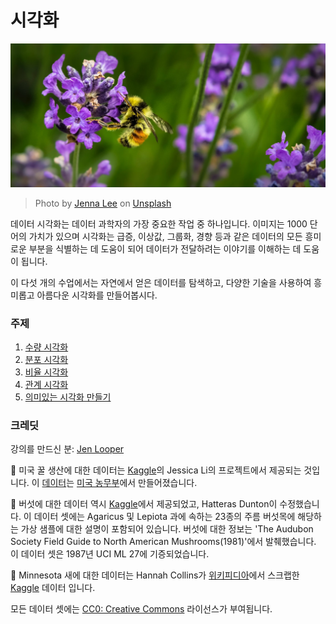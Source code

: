 # 시각화

![라벤더 꽃 위의 꿀벌](../images/bee.jpg)
> Photo by <a href="https://unsplash.com/@jenna2980?utm_source=unsplash&utm_medium=referral&utm_content=creditCopyText">Jenna Lee</a> on <a href="https://unsplash.com/s/photos/bees-in-a-meadow?utm_source=unsplash&utm_medium=referral&utm_content=creditCopyText">Unsplash</a>
  

데이터 시각화는 데이터 과학자의 가장 중요한 작업 중 하나입니다. 이미지는 1000 단어의 가치가 있으며 시각화는 급증, 이상값, 그룹화, 경향 등과 같은 데이터의 모든 흥미로운 부분을 식별하는 데 도움이 되어 데이터가 전달하려는 이야기를 이해하는 데 도움이 됩니다.

이 다섯 개의 수업에서는 자연에서 얻은 데이터를 탐색하고, 다양한 기술을 사용하여 흥미롭고 아름다운 시각화를 만들어봅시다.
### 주제

1. [수량 시각화](../09-visualization-quantities/README.md)
2. [분포 시각화](../10-visualization-distributions/README.md)
3. [비율 시각화](../11-visualization-proportions/README.md)
4. [관계 시각화](../12-visualization-relationships/README.md)
5. [의미있는 시각화 만들기](../13-meaningful-visualizations/README.md)

### 크레딧

강의를 만드신 분: [Jen Looper](https://twitter.com/jenlooper)

🍯 미국 꿀 생산에 대한 데이터는 [Kaggle](https://www.kaggle.com/jessicali9530/honey-production)의 Jessica Li의 프로젝트에서 제공되는 것입니다. 이 [데이터](https://usda.library.cornell.edu/concern/publications/rn301137d)는 [미국 농무부](https://www.nass.usda.gov/About_NASS/index.php)에서 만들어졌습니다.

🍄 버섯에 대한 데이터 역시 [Kaggle](https://www.kaggle.com/hatterasdunton/mushroom-classification-updated-dataset)에서 제공되었고, Hatteras Dunton이 수정했습니다. 이 데이터 셋에는 Agaricus 및 Lepiota 과에 속하는 23종의 주름 버섯목에 해당하는 가상 샘플에 대한 설명이 포함되어 있습니다. 버섯에 대한 정보는 'The Audubon Society Field Guide to North American Mushrooms(1981)'에서 발췌했습니다. 이 데이터 셋은 1987년 UCI ML 27에 기증되었습니다.

🦆 Minnesota 새에 대한 데이터는 Hannah Collins가 [위키피디아](https://en.wikipedia.org/wiki/List_of_birds_of_Minnesota)에서 스크랩한 [Kaggle](https://www.kaggle.com/hannahcollins/minnesota-birds) 데이터 입니다.

모든 데이터 셋에는 [CC0: Creative Commons](https://creativecommons.org/publicdomain/zero/1.0/) 라이선스가 부여됩니다.




